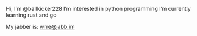 Hi, I’m @ballkicker228
I’m interested in python programming
I’m currently learning rust and go

My jabber is:
wrre@jabb.im

<!---
ballkicker228/ballkicker228 is a ✨ special ✨ repository because its `README.md` (this file) appears on your GitHub profile.
You can click the Preview link to take a look at your changes.
--->
